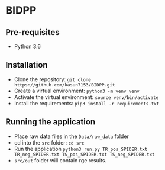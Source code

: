 # BIDPP

## Pre-requisites

- Python 3.6

## Installation

- Clone the repository: `git clone https://github.com/kasun7153/BIDPP.git`
- Create a virtual environment: `python3 -m venv venv`
- Activate the virtual environment: `source venv/bin/activate`
- Install the requirements: `pip3 install -r requirements.txt`

## Running the application

- Place raw data files in the `Data/raw_data` folder
- cd into the `src` folder: `cd src`
- Run the application `python3 run.py TR_pos_SPIDER.txt TR_neg_SPIDER.txt TS_pos_SPIDER.txt TS_neg_SPIDER.txt`
- `src/out` folder will contain rge results.
